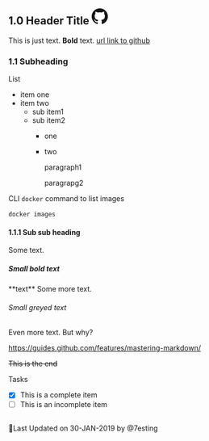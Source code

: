 
## 1.0 Header Title [<img src="94C4405D-5EF8-4792-A704-F7EA7EDC851A.png" title="github">](https://github.com)

This is just text.  **Bold** text. [url link to github](https://github.com)

### 1.1 Subheading

List
* item one
* item two
  - sub item1
  - sub item2
    * one
    * two
    
      paragraph1
      
      paragrapg2


CLI `docker` command to list images
```
docker images
```
#### 1.1.1 Sub sub heading

Some text.

##### Small bold text
\*\*text\*\*
Some more text.

###### Small greyed text

Even more text.  But why?

https://guides.github.com/features/mastering-markdown/

~~This is the end~~

Tasks
- [x] This is a complete item
- [ ] This is an incomplete item
##

:calendar:Last Updated on 30-JAN-2019 by @7esting
